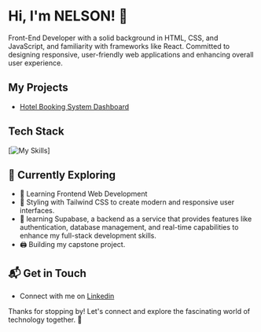 # Hi, I'm NELSON! 👋

Front-End Developer with a solid background in HTML, CSS, and JavaScript, and familiarity with frameworks like React. Committed to designing responsive, user-friendly web applications and enhancing overall user experience.

<!-- ![NelsonSamuvel's Stats](https://github-readme-stats.vercel.app/api?username=NelsonSamuvel&theme=vue-dark&show_icons=true&hide_border=true&count_private=true) -->


## My Projects
- [Hotel Booking System Dashboard](https://github.com/NelsonSamuvel/the-city-haven)


## Tech Stack
[![My Skills](https://skillicons.dev/icons?i=js,html,css,tailwind,react,supabase)]

## 🌱 Currently Exploring

- 🚀 Learning Frontend Web Development
- 🧮 Styling with Tailwind CSS to create modern and responsive user interfaces.
- 📅 learning Supabase, a backend as a service that provides features like authentication, database management, and real-time capabilities to enhance my full-stack development skills.
- 🖨️ Building my capstone project.
    

## 📬 Get in Touch
- Connect with me on [Linkedin](https://www.linkedin.com/in/nelson-samuvel)

Thanks for stopping by! Let's connect and explore the fascinating world of technology together. 🚀
